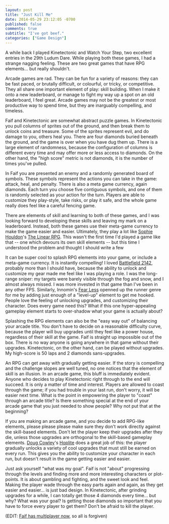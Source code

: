 ```yaml
---
layout: post
title: "Just Kill Me"
date: 2014-05-29 23:12:05 -0700
published: false
comments: true
subtitle: "I've got beef."
categories: ["Game Design"]
---
```


A while back I played Kinetectonic and Watch Your Step, two excellent entries in the
29th Ludum Dare. While playing both these games, I had a strange nagging feeling.
These are two great games that have RPG elements... but really shouldn't.

<!-- more -->

Arcade games are rad. They can be fun for a variety of reasons: they can be fast paced,
or brutally difficult, or colourful, or tricky, or competitive. They all share
one important element of play: skill building. When I make it onto a new leaderboard, or
manage to fight my way up a spot on an old leaderboard, I feel great. Arcade games may
not be the greatest or most productive way to spend time, but they are
inarguably compelling, and timeless.

Faif and Kinetectonic are somewhat abstract puzzle games. In Kinetectonic you pull columns
of sprites out of the ground, and then break them to unlock coins and treasure. Some of the
sprites represent evil, and do damage to you, others heal you. There are four diamonds buried
beneath the ground, and the game is over when you have dug them up. There is a large
element of randomness, because the configuration of columns is different every time and may
offer more or less access to diamonds. On the other hand, the "high score" metric is not
diamonds, it is the number of times you've pulled.

In Faif you are presented an enemy and a randomly generated board of symbols. These symbols
represent the actions you can take in the game: attack, heal, and penalty. There is also a
meta game currency, again diamonds. Each turn you choose five contiguous symbols, and one
of them is randomly selected as your action for the turn. Players are able to customize they
play-style, take risks, or play it safe, and the whole game really does feel like a careful
fencing game.

There are elements of skill and learning to both of these games, and I was looking forward
to developing these skills and leaving my mark on a leaderboard. Instead, both these games
use their meta-game currency to make the game easier and easier. Ultimately, they play a
lot like [Sophie Houldon][1]'s [The Linear RPG][2]. This wasn't
the first time I'd played a game like that -- one which devours its own skill
elements -- but this time I understood the problem and thought I should write a few

It can be super cool to splash RPG elements into your game, or include a meta-game currency.
It is instantly compelling!
I loved [Battlefield 2142][10], probably more than I should have, because the ability to unlock and customize my gear
made me feel like I was playing a role. I was the long-range sniper: my targets were
barely visible through the fog and snow, and I almost always missed. I was more invested in
that game than I've been in any other FPS. Similarly, Innomin's [Fear Less][7] openned up
the runner genre for me by adding just enough of a "level-up" element to get me hooked.
People love the feeling of unlocking upgrades, and customizing their character. Does every
game need this? What if this one hyper-appealing gameplay element starts to over-shadow
what your game is actually about?

Splashing the RPG elements can also be the "easy way out" of balancing your arcade title.
You don't have to decide on a reasonable difficulty curve, because the player will buy upgrades
until they feel like a power house, regardless of their skill at the game. Faif is straight
up impossible out of the box. There is no way anyone is going anywhere in that game without
their upgrades. Kinetectonic, on the other hand, can be played without upgrades. My high-score
is 50 laps and 2 diamonds sans-upgrades.

An RPG can get away with gradually getting easier. If the story is compelling and the challenge slopes are well tuned,
no one notices that the element of skill is an illusion. In an arcade game, this
bluff is immediately evident. Anyone who decides to play Kinetectonic
right through to the end will succeed. It is only a matter of time and interest.
Players are allowed to coast through the game; if you had trouble in your last
run, don't worry, it will be easier next time. What is the point in empowering the
player to "coast" through an arcade title? Is there something special at the end
of your arcade game that you just needed to show people? Why not put that at the beginning?

If you are making an arcade game, and you decide to add RPG-like elements, please
please please make sure they don't work directly against the skill-based elements.
Don't let the player keep their upgrades after they die, unless those
upgrades are orthogonal to the skill-based gameplay elements. [Doug Cowley][3]'s [Hoplite][4]
does a great job of this: the player gradually unlocks a variety of cool upgrades that must still
be earned on every run. This gives you the ability to customize your character in
each run, but doesn't result in the game getting easier and easier.

Just ask yourself "what was my goal". Faif is not "about" progressing
through the levels and finding more and more interesting characters or plot-points.
It is about gambling and fighting, and the sweet look and feel.
Making the player wade through the easy parts again and again, as they get easier and
easier... is just bad design. In Kinetectonic, after grinding upgrades for a while,
I can totally get those 4 diamonds every time... but why? What was your goal?
Is getting those diamonds so important that you have to force every player to get them?
Don't be afraid to kill the player.

(EDIT: [Faif has multiplayer now][9], so all is forgiven)

[0]: http://www.newgrounds.com/portal/view/638343
[1]: https://twitter.com/S0phieH
[2]: http://www.sophiehoulden.com/games/thelinearrpg/
[3]: https://twitter.com/MagmaFortress
[4]: http://www.magmafortress.com/p/hoplite.html
[5]: http://www.ludumdare.com/compo/ludum-dare-29/?action=preview&uid=4232
[6]: http://www.beavl.com/faif/
[7]: http://www.newgrounds.com/portal/view/619262
[8]: https://twitter.com/BeavlGames
[9]: https://twitter.com/BeavlGames/status/477570936477343744
[10]: http://www.battlefield.com/battlefield-2142
